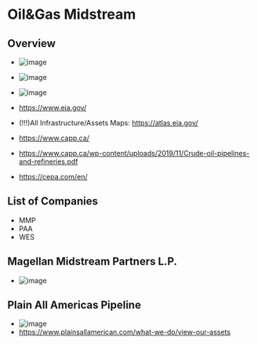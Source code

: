 # Oil&Gas Midstream

## Overview
- ![image](https://user-images.githubusercontent.com/57194114/118420056-72ec6c80-b683-11eb-8941-7ab4d465b6c2.png)
- ![image](https://user-images.githubusercontent.com/57194114/118420533-b0052e80-b684-11eb-9084-5698c2fa451f.png)
- ![image](https://user-images.githubusercontent.com/57194114/118420927-97494880-b685-11eb-895f-30a08cdccefa.png)

- https://www.eia.gov/
- (!!!)All Infrastructure/Assets Maps: https://atlas.eia.gov/
- https://www.capp.ca/
- https://www.capp.ca/wp-content/uploads/2019/11/Crude-oil-pipelines-and-refineries.pdf
- https://cepa.com/en/

## List of Companies
- MMP
- PAA
- WES
 
## Magellan Midstream Partners L.P.
- ![image](https://user-images.githubusercontent.com/57194114/118421136-1a6a9e80-b686-11eb-8ce3-657abb9fc94b.png)

## Plain All Americas Pipeline
- ![image](https://user-images.githubusercontent.com/57194114/118423001-bd70e780-b689-11eb-90ec-964e027ea26c.png)
- https://www.plainsallamerican.com/what-we-do/view-our-assets

